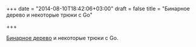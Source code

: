 +++
date = "2014-08-10T18:42:06+03:00"
draft = false
title = "Бинарное дерево и некоторые трюки c Go"

+++

<p><a href="http://0xax.blogspot.com/2014/08/binary-tree-and-some-generic-tricks.html">Бинарное дерево</a> и некоторые трюки c&nbsp;Go.</p>

